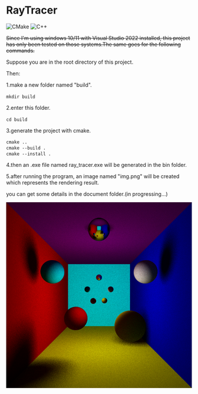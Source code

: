 RayTracer
==================================

![CMake](https://img.shields.io/badge/CMake-v3.22-blue)
![C++](https://img.shields.io/badge/C++-11-blue)

~~Since I'm using windows 10/11 with Visual Studio 2022 installed, this project has only been tested on those systems.The same goes for the following commands.~~

Suppose you are in the root directory of this project.

Then:

1.make a new folder named "build".

`
mkdir build
`

2.enter this folder.

`
cd build
`

3.generate the project with cmake.

```
cmake ..
cmake --build .
cmake --install .
```

4.then an .exe file named ray_tracer.exe will be generated in the bin folder.

5.after running the program, an image named "img.png" will be created which represents the rendering result.


you can get some details in the document folder.(in progressing...)

![img](sample.bmp)